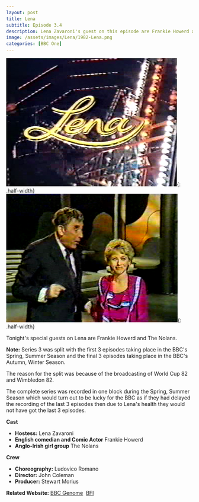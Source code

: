 ```yaml
---
layout: post
title: Lena
subtitle: Episode 3.4
description: Lena Zavaroni's guest on this episode are Frankie Howerd and The Nolans. Click on link for details.
image: /assets/images/Lena/1982-Lena.png
categories: [BBC One]
---
```


![](/assets/images/Lena/1982-Lena-01.png){: .half-width}
![](/assets/images/Lena/1982-Lena-02.png){: .half-width}

Tonight's special guests on Lena are Frankie Howerd and The Nolans.

**Note:** Series 3 was split with the first 3 episodes taking place in the BBC's Spring, Summer Season and the final 3 episodes taking place in the BBC's Autumn, Winter Season.

The reason for the split was because of the broadcasting of World Cup 82 and Wimbledon 82.

The complete series was recorded in one block during the Spring, Summer Season which would turn out to be lucky for the BBC as if they had delayed the recording of the last 3 episodes then due to Lena's health they would not have got the last 3 episodes.

**Cast**
* **Hostess:** Lena Zavaroni
* **English comedian and Comic Actor** Frankie Howerd
* **Anglo-Irish girl group** The Nolans

**Crew**
* **Choreography:** Ludovico Romano
* **Director:** John Coleman
* **Producer:** Stewart Morius

**Related Website:**
<span class="post-categories">[BBC Genome](https://genome.ch.bbc.co.uk/3b75c60613af4a36b945b73e3adf3408)&nbsp;
[BFI](http://explore.bfi.org.uk/4ce2b790cfbac)
